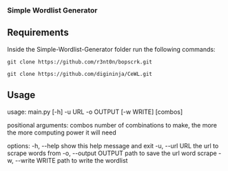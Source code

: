 ### Simple Wordlist Generator

## Requirements

Inside the Simple-Wordlist-Generator folder run the following commands:

```git clone https://github.com/r3nt0n/bopscrk.git```

```git clone https://github.com/digininja/CeWL.git```

## Usage

usage: main.py [-h] -u URL -o OUTPUT [-w WRITE] [combos]

positional arguments:
  combos               number of combinations to make, the more the more computing power it will need

options:
  -h, --help           show this help message and exit
  -u, --url URL        the url to scrape words from
  -o, --output OUTPUT  path to save the url word scrape
  -w, --write WRITE    path to write the wordlist 
